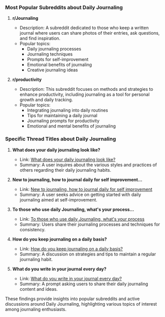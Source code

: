 ### Most Popular Subreddits about Daily Journaling

1. **r/Journaling**
   - Description: A subreddit dedicated to those who keep a written journal where users can share photos of their entries, ask questions, and find inspiration.
   - Popular topics:
     - Daily journaling processes
     - Journaling techniques
     - Prompts for self-improvement
     - Emotional benefits of journaling
     - Creative journaling ideas

2. **r/productivity**
   - Description: This subreddit focuses on methods and strategies to enhance productivity, including journaling as a tool for personal growth and daily tracking.
   - Popular topics:
     - Integrating journaling into daily routines
     - Tips for maintaining a daily journal
     - Journaling prompts for productivity
     - Emotional and mental benefits of journaling

### Specific Thread Titles about Daily Journaling

1. **What does your daily journaling look like?**
   - Link: [What does your daily journaling look like?](https://www.reddit.com/r/Journaling/comments/14l5k0k/what_does_your_daily_journaling_look_like/)
   - Summary: A user inquires about the various styles and practices of others regarding their daily journaling habits.

2. **New to journaling, how to journal daily for self improvement...**
   - Link: [New to journaling, how to journal daily for self improvement](https://www.reddit.com/r/Journaling/comments/nhccu1/new_to_journaling_how_to_journal_daily_for_self/)
   - Summary: A user seeks advice on getting started with daily journaling aimed at self-improvement.

3. **To those who use daily Journaling, what's your process...**
   - Link: [To those who use daily Journaling, what's your process](https://www.reddit.com/r/productivity/comments/8uivps/to_those_who_use_daily_journaling_whats_your/)
   - Summary: Users share their journaling processes and techniques for consistency.

4. **How do you keep journaling on a daily basis?**
   - Link: [How do you keep journaling on a daily basis?](https://www.reddit.com/r/Journaling/comments/194uzbr/how_do_you_keep_journaling_on_a_daily_basis/)
   - Summary: A discussion on strategies and tips to maintain a regular journaling habit.

5. **What do you write in your journal every day?**
   - Link: [What do you write in your journal every day?](https://www.reddit.com/r/productivity/comments/ak44xw/what_do_you_write_in_your_journal_every_day/)
   - Summary: A prompt asking users to share their daily journaling content and ideas.

These findings provide insights into popular subreddits and active discussions around Daily Journaling, highlighting various topics of interest among journaling enthusiasts.